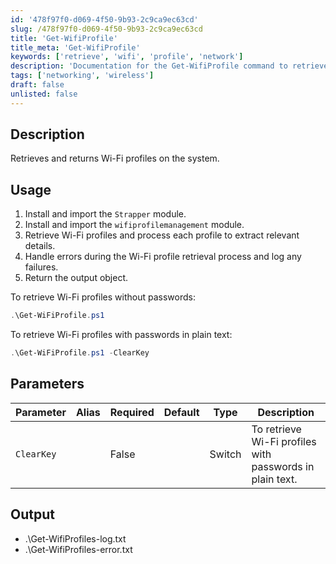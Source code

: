 ```yaml
---
id: '478f97f0-d069-4f50-9b93-2c9ca9ec63cd'
slug: /478f97f0-d069-4f50-9b93-2c9ca9ec63cd
title: 'Get-WifiProfile'
title_meta: 'Get-WifiProfile'
keywords: ['retrieve', 'wifi', 'profile', 'network']
description: 'Documentation for the Get-WifiProfile command to retrieve and return Wi-Fi profiles on the system.'
tags: ['networking', 'wireless']
draft: false
unlisted: false
---
```


## Description
Retrieves and returns Wi-Fi profiles on the system.

## Usage
1. Install and import the `Strapper` module.
2. Install and import the `wifiprofilemanagement` module.
3. Retrieve Wi-Fi profiles and process each profile to extract relevant details.
4. Handle errors during the Wi-Fi profile retrieval process and log any failures.
5. Return the output object.

To retrieve Wi-Fi profiles without passwords:

```powershell
.\Get-WiFiProfile.ps1
```

To retrieve Wi-Fi profiles with passwords in plain text:

```powershell
.\Get-WiFiProfile.ps1 -ClearKey
```

## Parameters
| Parameter   | Alias | Required | Default | Type   | Description                                             |
|-------------|-------|----------|---------|--------|---------------------------------------------------------|
| `ClearKey`  |       | False    |         | Switch | To retrieve Wi-Fi profiles with passwords in plain text.|

## Output
- .\Get-WifiProfiles-log.txt
- .\Get-WifiProfiles-error.txt


